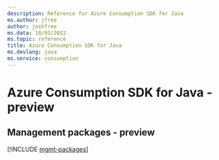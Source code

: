 ```yaml
---
description: Reference for Azure Consumption SDK for Java
ms.author: jfree
author: joshfree
ms.data: 10/03/2022
ms.topic: reference
title: Azure Consumption SDK for Java
ms.devlang: java
ms.service: consumption
---
```

# Azure Consumption SDK for Java - preview

## Management packages - preview
[!INCLUDE [mgmt-packages](consumption-mgmt-index.md)]